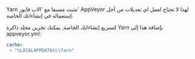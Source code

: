 Yarn مثبت مسبقا مع 'الاب فايور' AppVeyor لهذا لا تحتاج لعمل اي تعديلات من أجل إستعماله في إنشاءاتك الخاصة.

لتسريع إنشاءاتك الخاصة, يمكنك تخزين مجلد ذاكرة Yarn بإضافة هذا إلى appveyor.yml:

```yml
cache:
 - "%LOCALAPPDATA%\\Yarn"
```